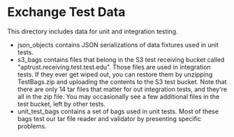 # Exchange Test Data

This directory includes data for unit and integration testing.

* json_objects contains JSON serializations of data fixtures used in unit tests.
* s3_bags contains files that belong in the S3 test receiving bucket called "aptrust.receiving.test.test.edu". Those files are used in integration tests. If they ever get wiped out, you can restore them by unzipping TestBags.zip and uploading the contents to the S3 test bucket. Note that there are only 14 tar files that matter for out integration tests, and they're all in the zip file. You may occasionally see a few additional files in the test bucket, left by other tests.
* unit_test_bags contains a set of bags used in unit tests. Most of these bags test our tar file reader and validator by presenting specific problems.
